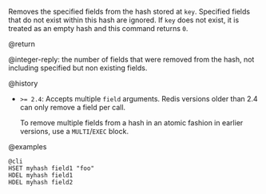 Removes the specified fields from the hash stored at `key`. Specified fields
that do not exist within this hash are ignored.
If `key` does not exist, it is treated as an empty hash and this command returns
`0`.

@return

@integer-reply: the number of fields that were removed from the hash, not including specified but non existing fields.

@history

* `>= 2.4`: Accepts multiple `field` arguments. Redis versions older than 2.4 can only remove a field per call.

  To remove multiple fields from a hash in an atomic fashion in earlier
  versions, use a `MULTI`/`EXEC` block.

@examples

    @cli
    HSET myhash field1 "foo"
    HDEL myhash field1
    HDEL myhash field2

